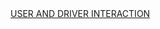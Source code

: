 <a href="https://drive.google.com/drive/folders/1GpagZ9FyupmhN_zmjUJoR-mzyXCPku_A?usp=drive_link" target="_blank">
    USER AND DRIVER INTERACTION
</a>
